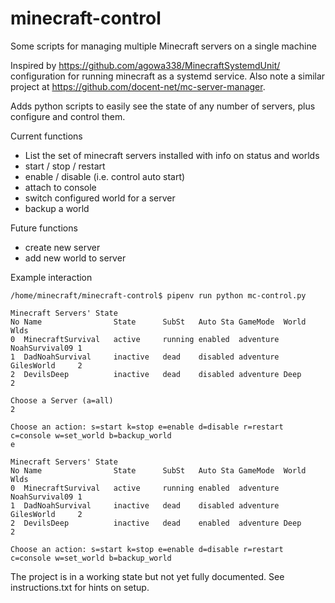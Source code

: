 # minecraft-control

Some scripts for managing multiple Minecraft servers on a single machine

Inspired by https://github.com/agowa338/MinecraftSystemdUnit/ configuration for running minecraft as a systemd service.
Also note a similar project at https://github.com/docent-net/mc-server-manager.

Adds python scripts to easily see the state of any number of servers, plus configure and control them.

Current functions

- List the set of minecraft servers installed with info on status and worlds
- start / stop / restart
- enable / disable (i.e. control auto start)
- attach to console
- switch configured world for a server
- backup a world

Future functions

- create new server
- add new world to server

Example interaction

```
/home/minecraft/minecraft-control$ pipenv run python mc-control.py

Minecraft Servers' State
No Name                State      SubSt   Auto Sta GameMode  World          Wlds
0  MinecraftSurvival   active     running enabled  adventure NoahSurvival09 1
1  DadNoahSurvival     inactive   dead    disabled adventure GilesWorld     2
2  DevilsDeep          inactive   dead    disabled adventure Deep           2

Choose a Server (a=all)
2

Choose an action: s=start k=stop e=enable d=disable r=restart c=console w=set_world b=backup_world
e

Minecraft Servers' State
No Name                State      SubSt   Auto Sta GameMode  World          Wlds
0  MinecraftSurvival   active     running enabled  adventure NoahSurvival09 1
1  DadNoahSurvival     inactive   dead    disabled adventure GilesWorld     2
2  DevilsDeep          inactive   dead    enabled  adventure Deep           2

Choose an action: s=start k=stop e=enable d=disable r=restart c=console w=set_world b=backup_world
```

The project is in a working state but not yet fully documented. See
instructions.txt for hints on setup.
